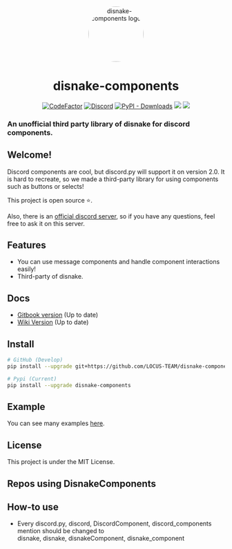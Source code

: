<div align="center">
    <a href="https://pypi.org/project/disnake-components"><img src="https://raw.githubusercontent.com/LOCUS-TEAM/disnake-components/master/.github/logo.png" alt="disnake-components logo" height="128" style="border-radius: 50%"></a>
    <h1>disnake-components</h1>
</div>
<div align="center">
        <a href="https://www.codefactor.io/repository/github/LOCUS-TEAM/disnake-components"><img src="https://www.codefactor.io/repository/github/LOCUS-TEAM/disnake-components/badge" alt="CodeFactor" /></a>
        <a href="https://discord.gg/BmuYyug3vd"><img alt="Discord" src="https://img.shields.io/discord/866331113512370186?logo=discord&style=flat-square"></a>
        <a href="https://pepy.tech/project/disnake-components"><img alt="PyPI - Downloads" src="https://img.shields.io/pypi/v/disnake-components?style=flat-squareh"></a>
        <a href="https://pypi.org/project/disnake-components/"><img src="https://pepy.tech/badge/disnake-components/month" /></a>
        <a href=""><img src="https://img.shields.io/pypi/l/disnake-components?style=flat-square" /></a>
</div>
<p align="center">
    <h3>An unofficial third party library of disnake for discord components.</h3>
</p>

## Welcome!

Discord components are cool, but discord.py will support it on version 2.0. It
is hard to recreate, so we made a third-party library for using components such as
buttons or selects!

This project is open source ⭐.

Also, there is an [official discord server](https://discord.gg/BmuYyug3vd), so
if you have any questions, feel free to ask it on this server.

## Features

- You can use message components and handle component interactions easily!
- Third-party of disnake.

## Docs

- [Gitbook version](https://devkiki7000.gitbook.io/discord-components) (Up to
  date)
- [Wiki Version](https://github.com/LOCUS-TEAM/disnake-components/wiki)
  (Up to date)

## Install

```sh
# GitHub (Develop)
pip install --upgrade git+https://github.com/LOCUS-TEAM/disnake-components.git

# Pypi (Current)
pip install --upgrade disnake-components
```

## Example

You can see many examples
[here](https://github.com/LOCUS-TEAM/disnake-components/tree/master/examples).

## License

This project is under the MIT License.

## Repos using DisnakeComponents

## How-to use
 * Every discord.py, discord, DiscordComponent, discord_components mention should be changed to<br />
 disnake, disnake, disnakeComponent, disnake_component
